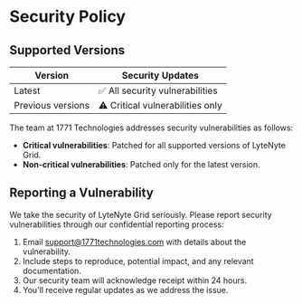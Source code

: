 # Security Policy

## Supported Versions

| Version           | Security Updates                 |
| ----------------- | -------------------------------- |
| Latest            | ✅ All security vulnerabilities  |
| Previous versions | ⚠️ Critical vulnerabilities only |

The team at 1771 Technologies addresses security vulnerabilities as follows:

- **Critical vulnerabilities**: Patched for all supported versions of LyteNyte Grid.
- **Non-critical vulnerabilities**: Patched only for the latest version.

## Reporting a Vulnerability

We take the security of LyteNyte Grid seriously. Please report security vulnerabilities through our confidential reporting process:

1. Email [support@1771technologies.com](mailto:support@1771technologies.com) with details about the vulnerability.
2. Include steps to reproduce, potential impact, and any relevant documentation.
3. Our security team will acknowledge receipt within 24 hours.
4. You'll receive regular updates as we address the issue.
